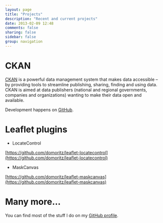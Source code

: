 ```yaml
---
layout: page
title: "Projects"
description: "Recent and current projects"
date: 2013-02-09 12:48
comments: false
sharing: false
sidebar: false
group: navigation
---
```


# CKAN

[CKAN](http://www.ckan.org) is a powerful data management system that makes data accessible – by providing tools to streamline publishing, sharing, finding and using data. CKAN is aimed at data publishers (national and regional governments, companies and organizations) wanting to make their data open and available.

Development happens on [GitHub](https://github.com/okfn/ckan).

# Leaflet plugins

* LocateControl

[https://github.com/domoritz/leaflet-locatecontrol](https://github.com/domoritz/leaflet-locatecontrol)

* MaskCanvas

[https://github.com/domoritz/leaflet-maskcanvas](https://github.com/domoritz/leaflet-maskcanvas)

# Many more...

You can find most of the stuff I do on my [GitHub profile](https://github.com/domoritz).